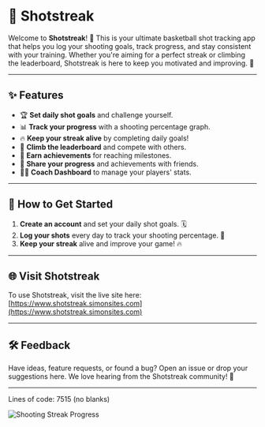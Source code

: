 # 🏀 Shotstreak

Welcome to **Shotstreak**! 🎯 This is your ultimate basketball shot tracking app that helps you log your shooting goals, track progress, and stay consistent with your training. Whether you're aiming for a perfect streak or climbing the leaderboard, Shotstreak is here to keep you motivated and improving. 💪

---

## ✨ Features
- 🏆 **Set daily shot goals** and challenge yourself.
- 📊 **Track your progress** with a shooting percentage graph.
- 🔥 **Keep your streak alive** by completing daily goals!
- 🥇 **Climb the leaderboard** and compete with others.
- 🎉 **Earn achievements** for reaching milestones.
- 📣 **Share your progress** and achievements with friends.
- 👨‍🏫 **Coach Dashboard** to manage your players' stats.

---

## 🚀 How to Get Started
1. **Create an account** and set your daily shot goals. 🗓️
2. **Log your shots** every day to track your shooting percentage. 📝
3. **Keep your streak** alive and improve your game! 🔥

---

## 🌐 Visit Shotstreak
To use Shotstreak, visit the live site here: [https://www.shotstreak.simonsites.com](https://www.shotstreak.simonsites.com)

---

## 🛠️ Feedback
Have ideas, feature requests, or found a bug? Open an issue or drop your suggestions here. We love hearing from the Shotstreak community! 🎤

---

Lines of code: 7515 (no blanks)

![Shooting Streak Progress](https://www.shotstreak.simonsites.com/assets/isoLogo.svg)
